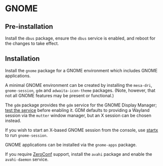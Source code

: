 # GNOME

## Pre-installation

Install the `dbus` package, ensure the `dbus` service is enabled, and reboot for
the changes to take effect.

## Installation

Install the `gnome` package for a GNOME environment which includes GNOME
applications.

A minimal GNOME environment can be created by installing the `mesa-dri`,
`gnome-session`, `gdm` and `adwaita-icon-theme` packages. (Note, however, that
not all GNOME features may be present or functional.)

The `gdm` package provides the `gdm` service for the GNOME Display Manager;
[test the service](../services/index.md#testing-services) before enabling it.
GDM defaults to providing a Wayland session via the `mutter` window manager, but
an X session can be chosen instead.

If you wish to start an X-based GNOME session from the console, use
[startx](./xorg.md#startx) to run `gnome-session`.

GNOME applications can be installed via the `gnome-apps` package.

If you require [ZeroConf](http://www.zeroconf.org/) support, install the `avahi`
package and enable the `avahi-daemon` service.

